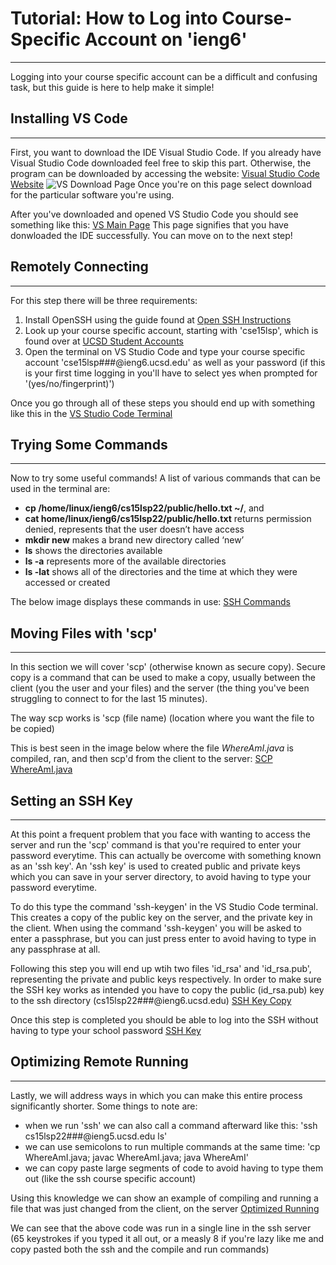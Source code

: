 # **Tutorial: How to Log into Course-Specific Account on 'ieng6'**
---
Logging into your course specific account can be a difficult and confusing task, but this guide is here to help make it simple!

## **Installing VS Code**
---
First, you want to download the IDE Visual Studio Code. If you already have Visual Studio Code downloaded feel free to skip this part. Otherwise, the program can be downloaded by accessing the website:
[Visual Studio Code Website](https://code.visualstudio.com/)
![VS Download Page](https://alainajj.github.io/cse15l-lab-reports/VSDownload.png)
Once you're on this page select download for the particular software you're using.

After you've downloaded and opened VS Studio Code you should see something like this:
[VS Main Page](https://alainajj.github.io/cse15l-lab-reports/VSMainPage.png)
This page signifies that you have donwloaded the IDE successfully. You can move on to the next step!

## **Remotely Connecting**
---
For this step there will be three requirements:
1. Install OpenSSH using the guide found at [Open SSH Instructions](https://docs.microsoft.com/en-us/windows-server/administration/openssh/openssh_install_firstuse)
2. Look up your course specific account, starting with 'cse15lsp', which is found over at [UCSD Student Accounts](https://sdacs.ucsd.edu/~icc/index.php)
3. Open the terminal on VS Studio Code and type your course specific account 'cse15lsp###@ieng6.ucsd.edu' as well as your password (if this is your first time logging in you'll have to select yes when prompted for '(yes/no/fingerprint)')

Once you go through all of these steps you should end up with something like this in the [VS Studio Code Terminal](https://alainajj.github.io/cse15l-lab-reports/RemoteConnectionStart.png)

## **Trying Some Commands**
---
Now to try some useful commands! A list of various commands that can be used in the terminal are:
* **cp /home/linux/ieng6/cs15lsp22/public/hello.txt ~/**,  and  
* **cat home/linux/ieng6/cs15lsp22/public/hello.txt** returns permission denied, represents that the 		user doesn’t have access 
* **mkdir new** makes a brand new directory called ‘new’
* **ls** shows the directories available
* **ls -a** represents more of the available directories
* **ls -lat** shows all of the directories and the time at which they were accessed or created

The below image displays these commands in use: [SSH Commands](https://alainajj.github.io/cse15l-lab-reports/CommandsSSH.png)


## **Moving Files with 'scp'**
---
In this section we will cover 'scp' (otherwise known as secure copy). Secure copy is a command that can be used to make a copy, usually between the client (you the user and your files) and the server (the thing you've been struggling to connect to for the last 15 minutes). 

The way scp works is 'scp (file name) (location where you want the file to be copied)

This is best seen in the image below where the file *WhereAmI.java* is compiled, ran, and then scp'd from the client to the server:
[SCP WhereAmI.java](https://alainajj.github.io/cse15l-lab-reports/SCPJava.png)

## **Setting an SSH Key**
---
At this point a frequent problem that you face with wanting to access the server and run the 'scp' command is that you're required to enter your password everytime. This can actually be overcome with something known as an 'ssh key'. An 'ssh key' is used to created public and private keys which you can save in your server directory, to avoid having to type your password everytime. 

To do this type the command 'ssh-keygen' in the VS Studio Code terminal. This creates a copy of the public key on the server, and the private key in the client. When using the command 'ssh-keygen' you will be asked to enter a passphrase, but you can just press enter to avoid having to type in any passphrase at all.

Following this step you will end up wtih two files 'id_rsa' and 'id_rsa.pub', representing the private and public keys respectively. In order to make sure the SSH key works as intended you have to copy the public (id_rsa.pub) key to the ssh directory (cs15lsp22###@ieng6.ucsd.edu)
[SSH Key Copy](https://alainajj.github.io/cse15l-lab-reports/SSHKeyFirst.png)

Once this step is completed you should be able to log into the SSH without having to type your school password 
[SSH Key](https://alainajj.github.io/cse15l-lab-reports/SSHKey.png)

## **Optimizing Remote Running**
---
Lastly, we will address ways in which you can make this entire process significantly shorter. Some things to note are:
* when we run 'ssh' we can also call a command afterward like this: 'ssh cs15lsp22###@ieng5.ucsd.edu ls'
* we can use semicolons to run multiple commands at the same time: 'cp WhereAmI.java; javac WhereAmI.java; java WhereAmI'
* we can copy paste large segments of code to avoid having to type them out (like the ssh course specific account)

Using this knowledge we can show an example of compiling and running a file that was just changed from the client, on the server [Optimized Running](https://alainajj.github.io/cse15l-lab-reports/Optim.png)

We can see that the above code was run in a single line in the ssh server (65 keystrokes if you typed it all out, or a measly 8 if you're lazy like me and copy pasted both the ssh and the compile and run commands)
